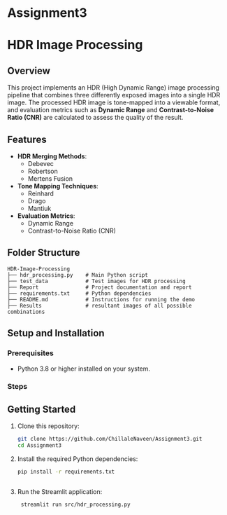 # Assignment3
# HDR Image Processing

## Overview
This project implements an HDR (High Dynamic Range) image processing pipeline that combines three differently exposed images into a single HDR image. The processed HDR image is tone-mapped into a viewable format, and evaluation metrics such as **Dynamic Range** and **Contrast-to-Noise Ratio (CNR)** are calculated to assess the quality of the result.

## Features
- **HDR Merging Methods**:
  - Debevec
  - Robertson
  - Mertens Fusion
- **Tone Mapping Techniques**:
  - Reinhard
  - Drago
  - Mantiuk
- **Evaluation Metrics**:
  - Dynamic Range
  - Contrast-to-Noise Ratio (CNR)

## Folder Structure

```
HDR-Image-Processing
├── hdr_processing.py    # Main Python script 
├── test_data            # Test images for HDR processing 
├── Report               # Project documentation and report 
├── requirements.txt     # Python dependencies
├── README.md            # Instructions for running the demo
├── Results              # resultant images of all possible combinations
```

## Setup and Installation

### Prerequisites
- Python 3.8 or higher installed on your system.
  
### Steps
## Getting Started

1. Clone this repository:
   ```bash
   git clone https://github.com/ChillaleNaveen/Assignment3.git
   cd Assignment3
   
2. Install the required Python dependencies:
    ```bash
   pip install -r requirements.txt
  
3. Run the Streamlit application:
   ```bash
    streamlit run src/hdr_processing.py

